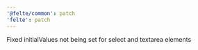 ```yaml
---
'@felte/common': patch
'felte': patch
---
```


Fixed initialValues not being set for select and textarea elements
